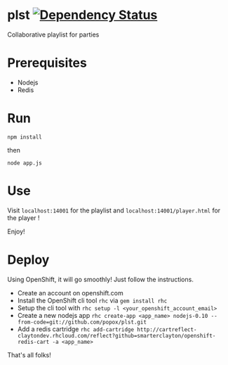 plst [![Dependency Status](https://gemnasium.com/popox/plst.png)](https://gemnasium.com/popox/plst)
====

Collaborative playlist for parties

Prerequisites 
==
* Nodejs 
* Redis

Run
==

```
npm install
```

then

```
node app.js
```

Use
==

Visit ```localhost:14001``` for the playlist and ```localhost:14001/player.html``` for the player !

Enjoy!


Deploy
==

Using OpenShift, it will go  smoothly! Just follow the instructions.

- Create an account on openshift.com
- Install the OpenShift cli tool ```rhc``` via ```gem install rhc```
- Setup the cli tool with ```rhc setup -l <your_openshift_account_email>```
- Create a new nodejs app ```rhc create-app <app_name> nodejs-0.10 --from-code=git://github.com/popox/plst.git```
- Add a redis cartridge ```rhc add-cartridge http://cartreflect-claytondev.rhcloud.com/reflect?github=smarterclayton/openshift-redis-cart -a <app_name>```

That's all folks!
